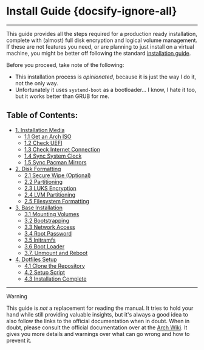 # Install Guide {docsify-ignore-all}
---

This guide provides all the steps required for a production ready installation, complete with (almost) full disk
encryption and logical volume management.
If these are not features you need, or are planning to just install on a virtual machine, you might be better off
following the standard [installation guide](https://wiki.archlinux.org/index.php/Installation_guide).

Before you proceed, take note of the following:
* This installation process is _opinionated_, because it is just the way I do it, not the only way.
* Unfortunately it uses `systemd-boot` as a bootloader...
  I know, I hate it too, but it works better than GRUB for me.

## Table of Contents:
* [1. Installation Media](install_guide/10_InstallationMedia)
    * [1.1 Get an Arch ISO](install_guide/10_InstallationMedia#_11-get-an-arch-iso)
    * [1.2 Check UEFI](install_guide/10_InstallationMedia#_12-check-uefi)
    * [1.3 Check Internet Connection](install_guide/10_InstallationMedia#_13-check-internet-connection)
    * [1.4 Sync System Clock](install_guide/10_InstallationMedia#_14-sync-system-clock)
    * [1.5 Sync Pacman Mirrors](install_guide/10_InstallationMedia#_15-sync-pacman-mirrors)
* [2. Disk Formatting](install_guide/20_DiskFormatting)
    * [2.1 Secure Wipe (Optional)](install_guide/20_DiskFormatting#_21-secure-wipe-optional)
    * [2.2 Partitioning](install_guide/20_DiskFormatting#_22-partitioning)
    * [2.3 LUKS Encryption](install_guide/20_DiskFormatting#_23-luks-encryption)
    * [2.4 LVM Partitioning](install_guide/20_DiskFormatting#_24-lvm-partitioning)
    * [2.5 Filesystem Formatting](install_guide/20_DiskFormatting#_25-filesystem-formatting)
* [3. Base Installation](install_guide/30_BaseInstallation)
    * [3.1 Mounting Volumes](install_guide/30_BaseInstallation#_31-mounting-volumes)
    * [3.2 Bootstrapping](install_guide/30_BaseInstallation#_32-bootstrapping)
    * [3.3 Network Access](install_guide/30_BaseInstallation#_33-network-access)
    * [3.4 Root Password](install_guide/30_BaseInstallation#_34-root-password)
    * [3.5 Initramfs](install_guide/30_BaseInstallation#_35-initramfs)
    * [3.6 Boot Loader](install_guide/30_BaseInstallation#_36-boot-loader)
    * [3.7. Unmount and Reboot](install_guide/30_BaseInstallation#_37-unmount-and-reboot)
* [4. Dotfiles Setup](install_guide/40_DotfilesSetup)
    * [4.1 Clone the Repository](install_guide/40_DotfilesSetup#_41-clone-the-repository)
    * [4.2 Setup Script](install_guide/40_DotfilesSetup#_42-setup-script)
    * [4.3 Installation Complete](install_guide/40_DotfilesSetup#_43-installation-complete)

---

> [!WARNING]
> This guide is _not_ a replacement for reading the manual.
> It tries to hold your hand while still providing valuable insights, but it's always a good idea to also follow the
> links to the official documentation when in doubt.
> When in doubt, please consult the official documentation over at the
> [Arch Wiki](https://wiki.archlinux.org/index.php/installation_guide).
> It gives you more details and warnings over what can go wrong and how to prevent it.
